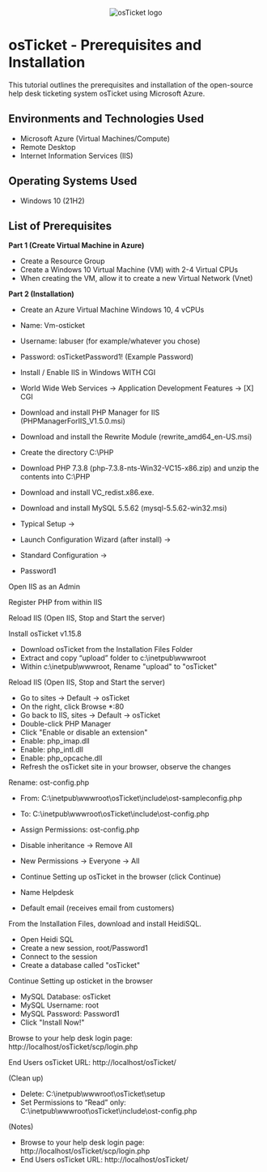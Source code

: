 <p align="center">
<img src="https://i.imgur.com/Clzj7Xs.png" alt="osTicket logo"/>
</p>

<h1>osTicket - Prerequisites and Installation</h1>
This tutorial outlines the prerequisites and installation of the open-source help desk ticketing system osTicket using Microsoft Azure.<br />



<h2>Environments and Technologies Used</h2>

- Microsoft Azure (Virtual Machines/Compute)
- Remote Desktop
- Internet Information Services (IIS)

<h2>Operating Systems Used </h2>

- Windows 10</b> (21H2)

<h2>List of Prerequisites</h2>

**Part 1 (Create Virtual Machine in Azure)**
- Create a Resource Group
- Create a Windows 10 Virtual Machine (VM) with 2-4 Virtual CPUs
- When creating the VM, allow it to create a new Virtual Network (Vnet)

**Part 2 (Installation)**

- Create an Azure Virtual Machine Windows 10, 4 vCPUs
- Name: Vm-osticket
- Username: labuser (for example/whatever you chose)
- Password: osTicketPassword1! (Example Password)

- Install / Enable IIS in Windows WITH CGI
- World Wide Web Services -> Application Development Features -> [X] CGI
- Download and install PHP Manager for IIS (PHPManagerForIIS_V1.5.0.msi)
- Download and install the Rewrite Module (rewrite_amd64_en-US.msi)
- Create the directory C:\PHP
- Download PHP 7.3.8 (php-7.3.8-nts-Win32-VC15-x86.zip) and unzip the contents into C:\PHP
- Download and install VC_redist.x86.exe.
- Download and install MySQL 5.5.62 (mysql-5.5.62-win32.msi)
- Typical Setup ->
- Launch Configuration Wizard (after install) ->
- Standard Configuration ->
- Password1

Open IIS as an Admin

Register PHP from within IIS

Reload IIS (Open IIS, Stop and Start the server)

Install osTicket v1.15.8
- Download osTicket from the Installation Files Folder
- Extract and copy “upload” folder to c:\inetpub\wwwroot
- Within c:\inetpub\wwwroot, Rename "upload" to "osTicket"

Reload IIS (Open IIS, Stop and Start the server)

- Go to sites -> Default -> osTicket
- On the right, click Browse *:80
- Go back to IIS, sites -> Default -> osTicket
- Double-click PHP Manager
- Click "Enable or disable an extension"
- Enable: php_imap.dll
- Enable: php_intl.dll
- Enable: php_opcache.dll
- Refresh the osTicket site in your browser, observe the changes

Rename: ost-config.php

- From: C:\inetpub\wwwroot\osTicket\include\ost-sampleconfig.php
- To: C:\inetpub\wwwroot\osTicket\include\ost-config.php

- Assign Permissions: ost-config.php
- Disable inheritance -> Remove All
- New Permissions -> Everyone -> All

- Continue Setting up osTicket in the browser (click Continue)
- Name Helpdesk
- Default email (receives email from customers)

From the Installation Files, download and install HeidiSQL.
- Open Heidi SQL
- Create a new session, root/Password1
- Connect to the session
- Create a database called "osTicket"

Continue Setting up osticket in the browser
- MySQL Database: osTicket
- MySQL Username: root
- MySQL Password: Password1
- Click "Install Now!"

Browse to your help desk login page: http://localhost/osTicket/scp/login.php

End Users osTicket URL:
http://localhost/osTicket/ 

(Clean up)
- Delete: C:\inetpub\wwwroot\osTicket\setup
- Set Permissions to “Read” only: C:\inetpub\wwwroot\osTicket\include\ost-config.php

(Notes)
- Browse to your help desk login page: http://localhost/osTicket/scp/login.php  
- End Users osTicket URL: http://localhost/osTicket/ 
